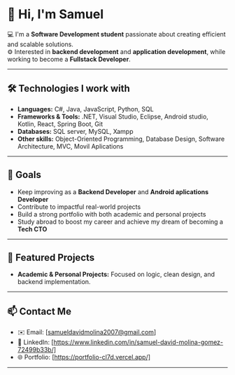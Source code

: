# 👋 Hi, I'm Samuel

💻 I'm a **Software Development student** passionate about creating efficient and scalable solutions.  
⚙️ Interested in **backend development** and **application development**, while working to become a **Fullstack Developer**.  

---

## 🛠️ Technologies I work with
- **Languages:** C#, Java, JavaScript, Python, SQL  
- **Frameworks & Tools:** .NET, Visual Studio, Eclipse, Android studio, Kotlin, React, Spring Boot, Git
- **Databases:** SQL server, MySQL, Xampp
- **Other skills:** Object-Oriented Programming, Database Design, Software Architecture, MVC, Movil Aplications

---

## 🚀 Goals
- Keep improving as a **Backend Developer** and **Android aplications Developer**
- Contribute to impactful real-world projects  
- Build a strong portfolio with both academic and personal projects  
- Study abroad to boost my career and achieve my dream of becoming a **Tech CTO**  

---

## 📂 Featured Projects
- **Academic & Personal Projects:** Focused on logic, clean design, and backend implementation.  

---

## 📫 Contact Me
- ✉️ Email: [samueldavidmolina2007@gmail.com]  
- 💼 LinkedIn: [https://www.linkedin.com/in/samuel-david-molina-gomez-72499b33b/]  
- 🌐 Portfolio: [https://portfolio-cl7d.vercel.app/]  

---
